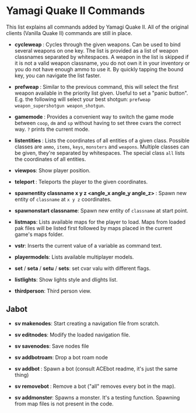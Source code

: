 # Yamagi Quake II Commands

This list explains all commands added by Yamagi Quake II. All of the
original clients (Vanilla Quake II) commands are still in place.


* **cycleweap <weapons>**: Cycles through the given weapons. Can be used
  to bind several weapons on one key. The list is provided as a list of
  weapon classnames separated by whitespaces. A weapon in the list is
  skipped if it is not a valid weapon classname, you do not own it in
  your inventory or you do not have enough ammo to use it.
  By quickly tapping the bound key, you can navigate the list faster.

* **prefweap <weapons>**: Similar to the previous command, this will
  select the first weapon available in the priority list given. Useful
  to set a "panic button". E.g. the following will select your best
  shotgun: `prefweap weapon_supershotgun weapon_shotgun`.

* **gamemode <mode>**: Provides a convenient way to switch the game mode
  between `coop`, `dm` and `sp` without having to set three cvars the
  correct way. `?` prints the current mode.

* **listentities <class>**: Lists the coordinates of all entities of a
  given class.  Possible classes are `ammo`, `items`, `keys`, `monsters`
  and `weapons`. Multiple classes can be given, they're separated by
  whitespaces. The special class `all` lists the coordinates of all
  entities.

* **viewpos**: Show player position.

* **teleport <x y z>**: Teleports the player to the given coordinates.

* **spawnentity classname x y z <angle_x angle_y angle_z> <flags>**:
  Spawn new entity of `classname` at `x y z` coordinates.

* **spawnonstart classname**: Spawn new entity of `classname` at start point.

* **listmaps**: Lists available maps for the player to load. Maps from
  loaded pak files will be listed first followed by maps placed in
  the current game's maps folder.

* **vstr**: Inserts the current value of a variable as command text.

* **playermodels**: Lists available multiplayer models.

* **set** / **seta** / **setu** / **sets**: set cvar valu with different flags.

* **listlights**: Show lights style and dlights list.

* **thirdperson**: Third person view.

## Jabot

* **sv makenodes**: Start creating a navigation file from scratch.

* **sv editnodes**: Modify the loaded navigation file.

* **sv savenodes**: Save nodes file

* **sv addbotroam**: Drop a bot roam node

* **sv addbot <team> <name> <skin>**: Spawn a bot (consult ACEbot readme,
  it's just the same thing)

* **sv removebot <name>**: Remove a bot ("all" removes every bot in the map).

* **sv addmonster**: Spawns a monster. It's a testing function. Spawning
  from map files is not present in the code.
